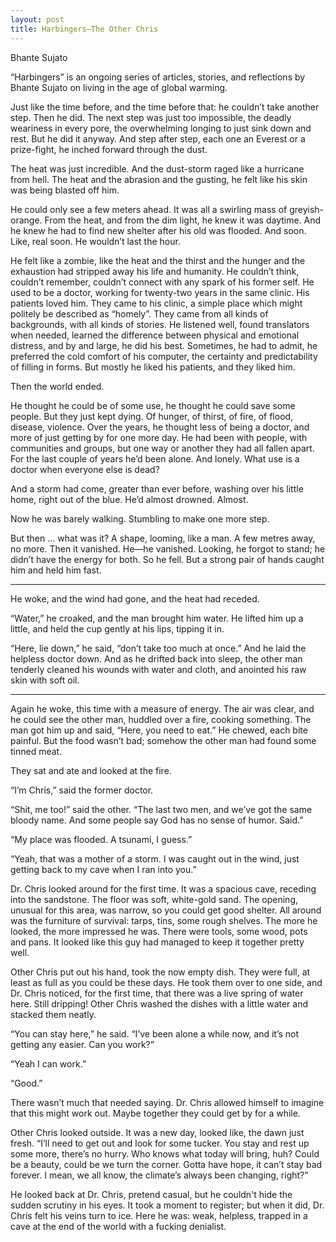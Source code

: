 ```yaml
---
layout: post
title: Harbingers—The Other Chris
---
```


<span class="author">Bhante Sujato</span>

<p class="preamble"> “Harbingers” is an ongoing series of articles, stories, and reflections by Bhante Sujato on living in the age of global warming.</p>

Just like the time before, and the time before that: he couldn’t take another step. Then he did. The next step was just too impossible, the deadly weariness in every pore, the overwhelming longing to just sink down and rest. But he did it anyway. And step after step, each one an Everest or a prize-fight, he inched forward through the dust.

The heat was just incredible. And the dust-storm raged like a hurricane from hell. The heat and the abrasion and the gusting, he felt like his skin was being blasted off him.

He could only see a few meters ahead. It was all a swirling mass of greyish-orange. From the heat, and from the dim light, he knew it was daytime. And he knew he had to find new shelter after his old was flooded. And soon. Like, real soon. He wouldn’t last the hour.

He felt like a zombie, like the heat and the thirst and the hunger and the exhaustion had stripped away his life and humanity. He couldn’t think, couldn’t remember, couldn’t connect with any spark of his former self. He used to be a doctor, working for twenty-two years in the same clinic. His patients loved him. They came to his clinic, a simple place which might politely be described as “homely”. They came from all kinds of backgrounds, with all kinds of stories. He listened well, found translators when needed, learned the difference between physical and emotional distress, and by and large, he did his best. Sometimes, he had to admit, he preferred the cold comfort of his computer, the certainty and predictability of filling in forms. But mostly he liked his patients, and they liked him.

Then the world ended.

He thought he could be of some use, he thought he could save some people. But they just kept dying. Of hunger, of thirst, of fire, of flood, disease, violence. Over the years, he thought less of being a doctor, and more of just getting by for one more day. He had been with people, with communities and groups, but one way or another they had all fallen apart. For the last couple of years he’d been alone. And lonely. What use is a doctor when everyone else is dead?

And a storm had come, greater than ever before, washing over his little home, right out of the blue. He’d almost drowned. Almost.

Now he was barely walking. Stumbling to make one more step.

But then … what was it? A shape, looming, like a man. A few metres away, no more. Then it vanished. He—he vanished. Looking, he forgot to stand; he didn’t have the energy for both. So he fell. But a strong pair of hands caught him and held him fast.

***

He woke, and the wind had gone, and the heat had receded.

“Water,” he croaked, and the man brought him water. He lifted him up a little, and held the cup gently at his lips, tipping it in.

“Here, lie down,” he said, “don’t take too much at once.” And he laid the helpless doctor down. And as he drifted back into sleep, the other man tenderly cleaned his wounds with water and cloth, and anointed his raw skin with soft oil.

***

Again he woke, this time with a measure of energy. The air was clear, and he could see the other man, huddled over a fire, cooking something. The man got him up and said, “Here, you need to eat.” He chewed, each bite painful. But the food wasn’t bad; somehow the other man had found some tinned meat.

They sat and ate and looked at the fire.

“I’m Chris,” said the former doctor.

“Shit, me too!” said the other. “The last two men, and we’ve got the same bloody name. And some people say God has no sense of humor. Said.”

“My place was flooded. A tsunami, I guess.”

“Yeah, that was a mother of a storm. I was caught out in the wind, just getting back to my cave when I ran into you.”

Dr. Chris looked around for the first time. It was a spacious cave, receding into the sandstone. The floor was soft, white-gold sand. The opening, unusual for this area, was narrow, so you could get good shelter. All around was the furniture of survival: tarps, tins, some rough shelves. The more he looked, the more impressed he was. There were tools, some wood, pots and pans. It looked like this guy had managed to keep it together pretty well.

Other Chris put out his hand, took the now empty dish. They were full, at least as full as you could be these days. He took them over to one side, and Dr. Chris noticed, for the first time, that there was a live spring of water here. Still dripping! Other Chris washed the dishes with a little water and stacked them neatly.

“You can stay here,” he said. “I’ve been alone a while now, and it’s not getting any easier. Can you work?”

“Yeah I can work.”

“Good.”

There wasn’t much that needed saying. Dr. Chris allowed himself to imagine that this might work out. Maybe together they could get by for a while.

Other Chris looked outside. It was a new day, looked like, the dawn just fresh. “I’ll need to get out and look for some tucker. You stay and rest up some more, there’s no hurry. Who knows what today will bring, huh? Could be a beauty, could be we turn the corner. Gotta have hope, it can’t stay bad forever. I mean, we all know, the climate’s always been changing, right?”

He looked back at Dr. Chris, pretend casual, but he couldn't hide the sudden scrutiny in his eyes. It took a moment to register; but when it did, Dr. Chris felt his veins turn to ice. Here he was: weak, helpless, trapped in a cave at the end of the world with a fucking denialist.
